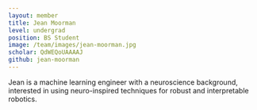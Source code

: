 ```yaml
---
layout: member
title: Jean Moorman
level: undergrad
position: BS Student
image: /team/images/jean-moorman.jpg
scholar: QdWEQoUAAAAJ
github: jean-moorman
---
```




Jean is a machine learning engineer with a neuroscience background, interested in using neuro-inspired techniques for robust and interpretable robotics.
